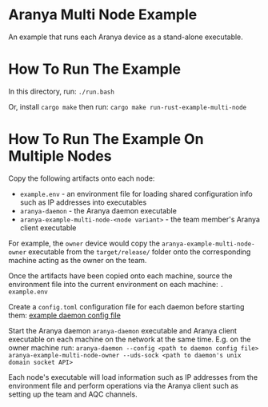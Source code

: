 # Aranya Multi Node Example

An example that runs each Aranya device as a stand-alone executable.

# How To Run The Example

In this directory, run:
`./run.bash`

Or, install `cargo make` then run:
`cargo make run-rust-example-multi-node`

# How To Run The Example On Multiple Nodes

Copy the following artifacts onto each node:
- `example.env` - an environment file for loading shared configuration info such as IP addresses into executables
- `aranya-daemon` - the Aranya daemon executable
- `aranya-example-multi-node-<node variant>` - the team member's Aranya client executable

For example, the `owner` device would copy the `aranya-example-multi-node-owner` executable from the `target/release/` folder onto the corresponding machine acting as the owner on the team.

Once the artifacts have been copied onto each machine, source the environment file into the current environment on each machine: `. example.env`

Create a `config.toml` configuration file for each daemon before starting them:
[example daemon config file](https://github.com/aranya-project/aranya/blob/main/crates/aranya-daemon/src/example.toml)

Start the Aranya daemon `aranya-daemon` executable and Aranya client executable on each machine on the network at the same time. E.g. on the owner machine run:
`aranya-daemon --config <path to daemon config file>`
`aranya-example-multi-node-owner --uds-sock <path to daemon's unix domain socket API>`

Each node's executable will load information such as IP addresses from the environment file and perform operations via the Aranya client such as setting up the team and AQC channels.
